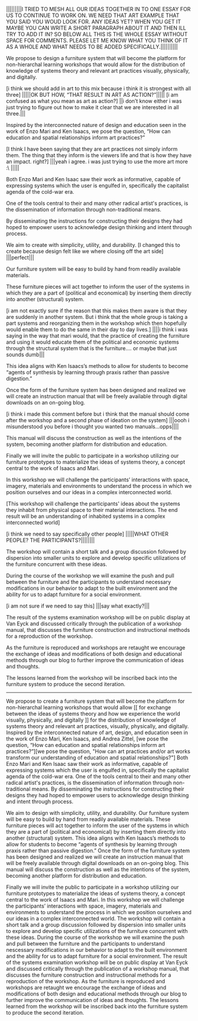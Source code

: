 
|||||||||I TRIED TO MESH ALL OUR IDEAS TOGETHER IN TO ONE ESSAY FOR US TO CONTINUE TO WORK ON. WE NEED THAT ART EXAMPLE THAT YOU SAID YOU WOUD LOOK FOR. ANY IDEAS YET? WHEN YOU GET IT MAYBE YOU CAN WRITE A SHORT PARAGRAPH ABOUT IT AND THEN ILL TRY TO ADD IT IN? SO BELOW ALL THIS IS THE WHOLE ESSAY WITHOUT SPACE FOR COMMENTS. PLEASE LET ME KNOW WHAT YOU THINK OF IT AS A WHOLE AND WHAT NEEDS TO BE ADDED SPECIFICALLY.||||||||||




We propose to design a furniture system that will become the platform for non-hierarchal learning workshops that would allow for the distribution of knowledge of systems theory and relevant art practices visually, physically, and digitally. 


[i think we should add in art to this mix because i think it is strongest with all three]
|||||OK BUT HOW, “THAT RESULT IN ART AS ACTION?”|||||
[i am confused as what you mean as art as action?]
||i don’t know either i was just trying to figure out how to make it clear that we are interested in all three.|||


Inspired by the interconnected nature of design and education seen in the work of Enzo Mari and Ken Isaacs, we pose the question, “How can education and spatial relationships inform art practices?”

[I think I have been saying that they are art practices not simply inform them. The thing that they inform is the viewers life and that is how they have an impact. right?]
|||yeah i agree. i was just trying to use the more art more :\ |||||


Both Enzo Mari and Ken Isaac saw their work as informative, capable of expressing systems which the user is engulfed in, specifically the capitalist agenda of the cold-war era. 


One of the tools central to their and many other radical artist's practices, is the dissemination of information through non-traditional means. 


By disseminating the instructions for constructing their designs they had hoped to empower users to acknowledge design thinking and intent through process. 







We aim to create with simplicity, utility, and durability. 
[I changed this to create because design felt like we where closing off the art side]
|||perfect|||

Our furniture system will be easy to build by hand from readily available materials. 


These furniture pieces will act together to inform the user of the systems in which they are a part of (political and economical) by inserting them directly into another (structural) system. 

[i am not exactly sure if the reason that this makes them aware is that they are suddenly in another system. But i think that the whole group is taking a part systems and reorganizing them in the workshop which then hopefully would enable them to do the same in their day to day lives.]
||||i think i was saying in the way that mari would, that the practice of creating the furniture and using it would educate them of the political and economic systems through the structural system that is the furniture…. or maybe that just sounds dumb|||


This idea aligns with Ken Isaacs’s methods to allow for students to become “agents of synthesis by learning through praxis rather than passive digestion.” 


Once the form of the furniture system has been designed and realized we will create an instruction manual that will be freely available through digital downloads on an on-going blog. 

[i think i made this comment before but i think that the manual should come after the workshop and a second phase of ideation on the system]
|||oooh i misunderstood you before i thought you wanted two manuals…opps||||

This manual will discuss the construction as well as the intentions of the system, becoming another platform for distribution and education. 






Finally we will invite the public to participate in a workshop utilizing our furniture prototypes to materialize the ideas of systems theory, a concept central to the work of Isaacs and Mari. 


In this workshop we will challenge the participants’ interactions with space, imagery, materials and environments to understand the process in which we position ourselves and our ideas in a complex interconnected world. 

[This workshop will challenge the participants' ideas about the systems they inhabit from physical space to their material interactions. The end result will be an understanding of inhabited systems in a complex interconnected world]

[i think we need to say specifically other people]
|||||WHAT OTHER PEOPLE? THE PARTICIPANTS?||||||||


The workshop will contain a short talk and a group discussion followed by dispersion into smaller units to explore and develop specific utilizations of the furniture concurrent with these ideas. 


During the course of the workshop we will examine the push and pull between the furniture and the participants to understand necessary modifications in our behavior to adapt to the built environment and the ability for us to adapt furniture for a social environment. 

[i am not sure if we need to say this] 
|||say what exactly?|||


The result of the systems examination workshop will be on public display at Van Eyck and discussed critically through the publication of a workshop manual, that discusses the furniture construction and instructional methods for a reproduction of the workshop. 


As the furniture is reproduced and workshops are retaught we encourage the exchange of ideas and modifications of both design and educational methods through our blog to further improve the communication of ideas and thoughts. 


The lessons learned from the workshop will be inscribed back into the furniture system to produce the second iteration.

______________________________________________________________________________________________




We propose to create a furniture system that will become the platform for non-hierarchal learning workshops that would allow [[ for exchange between the ideas of systems theory and how we experience the world visually, physically, and digitally ]] for the distribution of knowledge of systems theory and relevant art practices, visually, physically, and digitally. Inspired by the interconnected nature of art, design, and education seen in the work of Enzo Mari, Ken Isaacs, and Andrea Zittel, [we pose the question, “How can education and spatial relationships inform art practices?”][we pose the question, "How can art practices and/or art works transform our understanding of education and spatial relationships?"] Both Enzo Mari and Ken Isaac saw their work as informative, capable of expressing systems which the user is engulfed in, specifically the capitalist agenda of the cold-war era. One of the tools central to their and many other radical artist's practices, is the dissemination of information through non-traditional means. By disseminating the instructions for constructing their designs they had hoped to empower users to acknowledge design thinking and intent through process. 



We aim to design with simplicity, utility, and durability. Our furniture system will be easy to build by hand from readily available materials. These furniture pieces will act together to inform the user of the systems in which they are a part of (political and economical) by inserting them directly into another (structural) system. This idea aligns with Ken Isaacs’s methods to allow for students to become “agents of synthesis by learning through praxis rather than passive digestion.” Once the form of the furniture system has been designed and realized we will create an instruction manual that will be freely available through digital downloads on an on-going blog. This manual will discuss the construction as well as the intentions of the system, becoming another platform for distribution and education. 


Finally we will invite the public to participate in a workshop utilizing our furniture prototypes to materialize the ideas of systems theory, a concept central to the work of Isaacs and Mari. In this workshop we will challenge the participants’ interactions with space, imagery, materials and environments to understand the process in which we position ourselves and our ideas in a complex interconnected world. The workshop will contain a short talk and a group discussion followed by dispersion into smaller units to explore and develop specific utilizations of the furniture concurrent with these ideas. During the course of the workshop we will examine the push and pull between the furniture and the participants to understand nescessary modifications in our behavior to adapt to the built environment and the ability for us to adapt furniture for a social environment. The result of the systems examination workshop will be on public display at Van Eyck and discussed critically through the publication of a workshop manual, that discusses the furniture construction and instructional methods for a reproduction of the workshop. As the furniture is reproduced and workshops are retaught we encourage the exchange of ideas and modifications of both design and educational methods through our blog to further improve the communication of ideas and thoughts. The lessons learned from the workshop will be inscribed back into the furniture system to produce the second iteration. 


